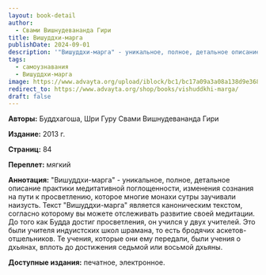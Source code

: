 ```yaml
---
layout: book-detail
author:
  - Свами Вишнудевананда Гири
title: Вишуддхи-марга
publishDate: 2024-09-01
description: '"Вишуддхи-марга" - уникальное, полное, детальное описание практики медитативной поглощенности, изменения сознания на пути к просветлению, которое многие монахи сутры заучивали наизусть. Текст "Вишуддхи-марга" является каноническим текстом, согласно которому вы можете отслеживать развитие своей медитации.'
tags:
  - самоузнавания
  - Вишуддхи-марга
image: https://www.advayta.org/upload/iblock/bc1/bc17a09a3a08a138d9e3688aeb7ed377.jpg
redirect_to: https://www.advayta.org/shop/books/vishuddkhi-marga/
draft: false
---
```


**Авторы:** Буддхагоша, Шри Гуру Свами Вишнудевананда Гири

**Издание:** 2013 г.

**Страниц:** 84  

**Переплет:** мягкий

**Аннотация:** "Вишуддхи-марга" - уникальное, полное, детальное описание практики медитативной поглощенности, изменения сознания на пути к просветлению, которое многие монахи сутры заучивали наизусть. Текст "Вишуддхи-марга" является каноническим текстом, согласно которому вы можете отслеживать развитие своей медитации. До того как Будда достиг просветления, он учился у двух учителей. Это были учителя индуистских школ шрамана, то есть бродячих аскетов-отшельников. Те учения, которые они ему передали, были учения о дхьянах, вплоть до достижения седьмой или восьмой дхьяны.

**Доступные издания:** печатное, электронное.